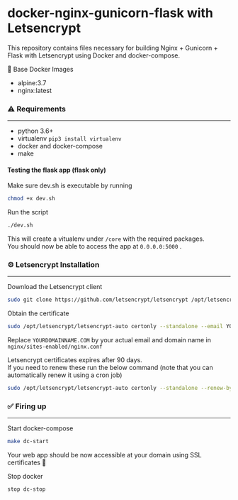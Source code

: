 # docker-nginx-gunicorn-flask with Letsencrypt   

This repository contains files necessary for building Nginx + Gunicorn + Flask with Letsencrypt using Docker and docker-compose.     

📎 Base Docker Images   
* alpine:3.7  
* nginx:latest  

### ⚠️ Requirements
---

* python 3.6+   
* virtualenv `pip3 install virtualenv`  
* docker and docker-compose   
* make  


#### Testing the flask app (flask only)   
Make sure dev.sh is executable by running   
```sh
chmod +x dev.sh
```

Run the script  
```sh
./dev.sh
```

This will create a vitualenv under `/core` with the required packages.   
You should now be able to access the app at `0.0.0.0:5000` .   


### ⚙️ Letsencrypt Installation
---
Download the Letsencrypt client  
```sh
sudo git clone https://github.com/letsencrypt/letsencrypt /opt/letsencrypt
```

Obtain the certificate
```sh
sudo /opt/letsencrypt/letsencrypt-auto certonly --standalone --email YOUREMAIL@EMAIL.COM -d YOURDOMAINNAME.COM
```

Replace `YOURDOMAINNAME.COM` by your actual email and domain name in `nginx/sites-enabled/nginx.conf`   

Letsencrypt certificates expires after 90 days.  
If you need to renew these run the below command (note that you can automatically renew it using a cron job)
```sh
sudo /opt/letsencrypt/letsencrypt-auto certonly --standalone --renew-by-default --email YOUREMAIL@EMAIL.COM -d YOURDOMAINNAME.COM
```


### ✅ Firing up   
---
Start docker-compose
```sh
make dc-start
```
Your web app should be now accessible at your domain using SSL certificates 🎉

Stop docker
```sh
stop dc-stop
``` 
